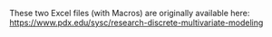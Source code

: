 These two Excel files (with Macros) are originally available here: https://www.pdx.edu/sysc/research-discrete-multivariate-modeling
